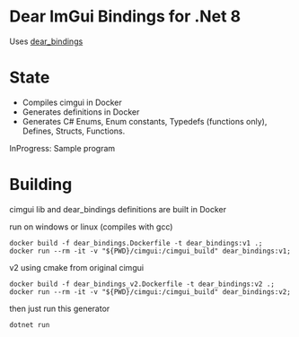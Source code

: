# Dear ImGui Bindings for .Net 8

Uses [dear_bindings](https://github.com/dearimgui/dear_bindings)

# State

- Compiles cimgui in Docker
- Generates definitions in Docker
- Generates C# Enums, Enum constants, Typedefs (functions only), Defines, Structs, Functions.

InProgress: Sample program

# Building

cimgui lib and dear_bindings definitions are built in Docker

run on windows or linux (compiles with gcc)
```shell
docker build -f dear_bindings.Dockerfile -t dear_bindings:v1 .;
docker run --rm -it -v "${PWD}/cimgui:/cimgui_build" dear_bindings:v1;
```
v2 using cmake from original cimgui
```shell
docker build -f dear_bindings_v2.Dockerfile -t dear_bindings:v2 .;
docker run --rm -it -v "${PWD}/cimgui:/cimgui_build" dear_bindings:v2;
```

then just run this generator
```sh
dotnet run
```